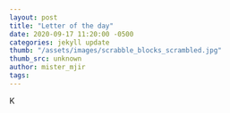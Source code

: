 ```yaml
---
layout: post
title: "Letter of the day"
date: 2020-09-17 11:20:00 -0500
categories: jekyll update
thumb: "/assets/images/scrabble_blocks_scrambled.jpg"
thumb_src: unknown
author: mister_mjir
tags:
---
```

K
